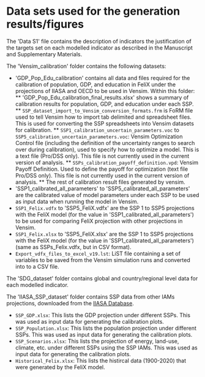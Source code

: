 # Data sets used for the generation results/figures

The 'Data S1' file contains the description of indicators the justification of the targets set on each modelled indicator as described in the Manuscript and Supplementary Materials.

The 'Vensim_calibration' folder contains the following datasets:
* 'GDP_Pop_Edu_calibration' contains all data and files required for the calibration of population, GDP, and education in FeliX under the projections of IIASA and OECD to be used in Vensim. Within this folder:
** 'GDP_Pop_Edu_calibration_final_results.xlsx' shows a summary of calibration results for population, GDP, and education under each SSP.
** `SSP_dataset_import_to_Vensim_conversion_formats.frm` is  FoRM file used to tell Vensim how to import tab delimited and spreadsheet files. This is used for converting the SSP spreadsheets into Vensim datasets for calibration.
** `SSP1_calibration_uncertain_parameters.voc` to `SSP5_calibration_uncertain_parameters.voc`:  Vensim Optimization Control file (including the definition of the uncertainty ranges to search over during calibration), used to specify how to optimize a model. This is a text file (Pro/DSS only). This file is not currently used in the current version of analysis.
** `SSPs_calibration_payoff_definition.vpd`:  Vensim Payoff Definition. Used to define the payoff for optimization (text file Pro/DSS only). This file is not currently used in the current version of analysis.
** The rest of calibration result files generated by vensim.
* 'SSP1_calibrated_all_parameters' to 'SSP5_calibrated_all_parameters' are the calibrated value of model parameters under each SSP to be used as input data when running the model in Vensim.
* `SSP1_Felix.vdfx` to 'SSP5_FeliX.vdfx' are the SSP 1 to SSP5 projections with the FeliX model (for the  value in 'SSP1_calibrated_all_parameters') to be used for comparing FeliX projection with other projections in Vensim.
* `SSP1_Felix.xlsx` to 'SSP5_FeliX.xlsx' are the SSP 1 to SSP5 projections with the FeliX model (for the  value in 'SSP1_calibrated_all_parameters') (same as SSPs_Felix.vdfx, but in CSV format).
* `Export_vdfx_files_to_excel_v19.lst`: LiST file containing a set of variables to be saved from the Vensim simulation runs and converted into to a CSV file.

The 'SDG_dataset' folder contains global and country/regional level data for each modelled indicator.

The 'IIASA_SSP_dataset' folder contains SSP data from other IAMs projections, downloaded from the [IIASA Database](https://tntcat.iiasa.ac.at/SspDb/dsd?Action=htmlpage&page=about).
* `SSP_GDP.xlsx`: This lists the GDP projection under different SSPs. This was used as input data for generating the calibration plots.
* `SSP_Population.xlsx`: This lists the population projection under different SSPs. This was used as input data for generating the calibration plots.
* `SSP_Scenarios.xlsx`: This lists the projection of energy, land-use, climate, etc. under different SSPs using the SSP IAMs. This was used as input data for generating the calibration plots.
* `Historical_Felix.xlsx`: This lists the histircal data (1900-2020) that were generated by the FeliX model.
